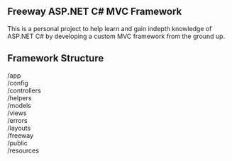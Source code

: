 ﻿## Freeway ASP.NET C# MVC Framework

This is a personal project to help learn and gain indepth knowledge of ASP.NET C# by developing a custom MVC framework from the ground up.

## Framework Structure
   /app  
      /config  
      /controllers  
      /helpers  
      /models  
      /views  
         /errors  
         /layouts  
   /freeway  
   /public  
      /resources  
